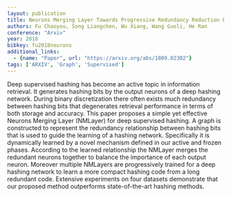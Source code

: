 ```yaml
---
layout: publication
title: Neurons Merging Layer Towards Progressive Redundancy Reduction For Deep Supervised Hashing
authors: Fu Chaoyou, Song Liangchen, Wu Xiang, Wang Guoli, He Ran
conference: "Arxiv"
year: 2018
bibkey: fu2018neurons
additional_links:
  - {name: "Paper", url: "https://arxiv.org/abs/1809.02302"}
tags: ['ARXIV', 'Graph', 'Supervised']
---
```

Deep supervised hashing has become an active topic in information retrieval. It generates hashing bits by the output neurons of a deep hashing network. During binary discretization there often exists much redundancy between hashing bits that degenerates retrieval performance in terms of both storage and accuracy. This paper proposes a simple yet effective Neurons Merging Layer (NMLayer) for deep supervised hashing. A graph is constructed to represent the redundancy relationship between hashing bits that is used to guide the learning of a hashing network. Specifically it is dynamically learned by a novel mechanism defined in our active and frozen phases. According to the learned relationship the NMLayer merges the redundant neurons together to balance the importance of each output neuron. Moreover multiple NMLayers are progressively trained for a deep hashing network to learn a more compact hashing code from a long redundant code. Extensive experiments on four datasets demonstrate that our proposed method outperforms state-of-the-art hashing methods.
